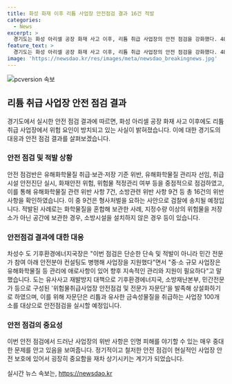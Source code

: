 ```yaml
---
title: 화성 화재 이후 리튬 사업장 안전점검 결과 16건 적발
categories:
  - News
excerpt: >
  경기도는 화성 아리셀 공장 화재 사고 이후, 리튬 취급 사업장의 안전 점검을 강화했다. 48개 사업장을 대상으로 한 결과, 16건의 위반사항이 발견됐다. 이 중 9건은 형사처벌을 받을 예정이며, 안전 점검을 통해 위험물취급사업장 안전점검 자문단이 상설화될 예정이다. 자문단은 이달 안전점검을 진행할 계획이다. 도 관계자는 중‧소 규모 사업장은 계속해서 관리와 지원이 필요하다고 강조했다.
feature_text: >
  경기도는 화성 아리셀 공장 화재 사고 이후, 리튬 취급 사업장의 안전 점검을 강화했다. 48개 사업장을 대상으로 한 결과, 16건의 위반사항이 발견됐다. 이 중 9건은 형사처벌을 받을 예정이며, 안전 점검을 통해 위험물취급사업장 안전점검 자문단이 상설화될 예정이다. 자문단은 이달 안전점검을 진행할 계획이다. 도 관계자는 중‧소 규모 사업장은 계속해서 관리와 지원이 필요하다고 강조했다.
image: 'https://newsdao.kr/res/images/meta/newsdao_breakingnews.jpg'
---
```


<p><img src="https://newsdao.kr/res/images/meta/newsdao_breakingnews.jpg" alt="pcversion 속보" /></p>

<h2 data-ke-size="size26">리튬 취급 사업장 안전 점검 결과</h2>

<p data-ke-size="size16">경기도에서 실시한 안전 점검 결과에 따르면, 화성 아리셀 공장 화재 사고 이후에도 리튬 취급 사업장에서 위험 요인이 방치되고 있는 사실이 밝혀졌습니다. 이에 대한 경기도의 대응과 안전 점검 결과를 살펴보겠습니다.</p>

<h3>안전 점검 및 적발 상황</h3>

<p data-ke-size="size16">안전 점검반은 유해화학물질 취급·보관·저장 기준 위반, 유해화학물질 관리자 선임, 취급시설 안전진단 실시, 화재안전 위험, 위험물 적정관리 여부 등을 중점적으로 점검하였고, 이를 통해 유해화학물질 관련 위반 사항 7건, 소방관련 위반 사항 9건 등 총 16건의 위반 사항을 확인하였습니다. 이 중 9건은 형사처벌을 요하는 사안으로 검찰에 송치될 예정입니다. 적발된 사례로는 화학물질을 혼합해 보관한 사례, 지정수량 이상의 위험물을 저장소가 아닌 공간에 보관한 경우, 소방시설을 설치하지 않은 경우 등이 있습니다.</p>

<h3>안전점검 결과에 대한 대응</h3>

<p data-ke-size="size16">차성수 도 기후환경에너지국장은 "이번 점검은 단순한 단속 및 적발이 아니라 민간 전문가 참여 아래 안전분야 컨설팅도 병행해 사업장을 지원했다"면서 "중‧소 규모 사업장은 유해화학물질 등 관리에 애로사항이 있어 향후 지속적인 관리와 지원이 필요하다"고 말했습니다. 도는 유사사고 재발방지 대책으로 기후환경에너지국, 소방재난본부, 민간전문가 등으로 구성된 '위험물취급사업장 안전점검 및 전문가 자문단'을 발족해 상설화하기로 하였으며, 이를 위해 자문단은 리튬과 유사한 금속성물질을 취급하는 사업장 100개소를 대상으로 안전점검을 실시할 예정입니다.</p>

<h3>안전 점검의 중요성</h3>

<p data-ke-size="size16">이번 안전 점검에서 드러난 사업장의 위반 사항은 인명 피해를 야기할 수 있는 매우 중대한 문제를 안고 있음을 보여줍니다. 정기적이고 철저한 안전 점검이 현실적인 사업장 안전 보호에 있어서 굉장히 중요함을 재차 상기시키는 계기가 되었습니다.</p>
실시간 뉴스 속보는, <a href="https://newsdao.kr" rel="dofollow">https://newsdao.kr</a>


